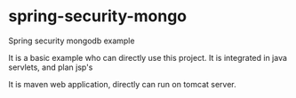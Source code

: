 spring-security-mongo
=====================

Spring security mongodb example

It is a basic example who can directly use this project.
It is integrated in java servlets, and plan jsp's

It is maven web application, directly can run on tomcat server.

